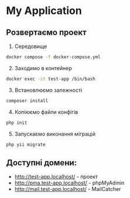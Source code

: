 # My Application

## Розвертаємо проект

1. Середовище

```bash
docker compose -f docker-compose.yml
```

2. Заходимо в контейнер

```bash
docker exec -it test-app /bin/bash
```

3. Встановлюємо залежності

```bash
composer install
```

4. Копіюємо файли конфігів

```bash
php init
```

5. Запускаємо виконання міграцій

```bash
php yii migrate
```

## Доступні домени:

- http://test-app.localhost/ - проект
- http://pma.test-app.localhost/ - phpMyAdmin
- http://mail.test-app.localhost/ - MailCatcher
